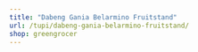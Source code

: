 ```yaml
---
title: "Dabeng Gania Belarmino Fruitstand"
url: /tupi/dabeng-gania-belarmino-fruitstand/
shop: greengrocer
---
```

